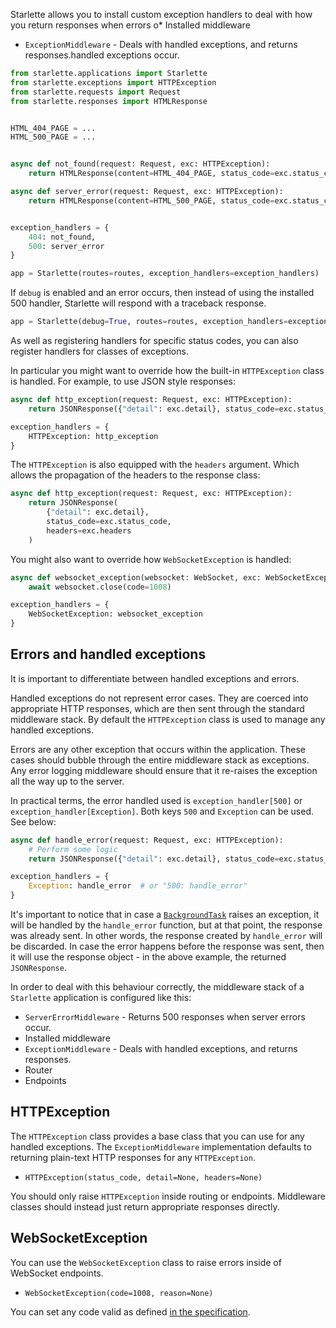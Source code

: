 
Starlette allows you to install custom exception handlers to deal with
how you return responses when errors o* Installed middleware
* `ExceptionMiddleware` - Deals with handled exceptions, and returns responses.handled exceptions occur.

```python
from starlette.applications import Starlette
from starlette.exceptions import HTTPException
from starlette.requests import Request
from starlette.responses import HTMLResponse


HTML_404_PAGE = ...
HTML_500_PAGE = ...


async def not_found(request: Request, exc: HTTPException):
    return HTMLResponse(content=HTML_404_PAGE, status_code=exc.status_code)

async def server_error(request: Request, exc: HTTPException):
    return HTMLResponse(content=HTML_500_PAGE, status_code=exc.status_code)


exception_handlers = {
    404: not_found,
    500: server_error
}

app = Starlette(routes=routes, exception_handlers=exception_handlers)
```

If `debug` is enabled and an error occurs, then instead of using the installed
500 handler, Starlette will respond with a traceback response.

```python
app = Starlette(debug=True, routes=routes, exception_handlers=exception_handlers)
```

As well as registering handlers for specific status codes, you can also
register handlers for classes of exceptions.

In particular you might want to override how the built-in `HTTPException` class
is handled. For example, to use JSON style responses:

```python
async def http_exception(request: Request, exc: HTTPException):
    return JSONResponse({"detail": exc.detail}, status_code=exc.status_code)

exception_handlers = {
    HTTPException: http_exception
}
```

The `HTTPException` is also equipped with the `headers` argument. Which allows the propagation
of the headers to the response class:

```python
async def http_exception(request: Request, exc: HTTPException):
    return JSONResponse(
        {"detail": exc.detail},
        status_code=exc.status_code,
        headers=exc.headers
    )
```

You might also want to override how `WebSocketException` is handled:

```python
async def websocket_exception(websocket: WebSocket, exc: WebSocketException):
    await websocket.close(code=1008)

exception_handlers = {
    WebSocketException: websocket_exception
}
```

## Errors and handled exceptions

It is important to differentiate between handled exceptions and errors.

Handled exceptions do not represent error cases. They are coerced into appropriate
HTTP responses, which are then sent through the standard middleware stack. By default
the `HTTPException` class is used to manage any handled exceptions.

Errors are any other exception that occurs within the application. These cases
should bubble through the entire middleware stack as exceptions. Any error
logging middleware should ensure that it re-raises the exception all the
way up to the server.

In practical terms, the error handled used is `exception_handler[500]` or `exception_handler[Exception]`.
Both keys `500` and `Exception` can be used. See below:

```python
async def handle_error(request: Request, exc: HTTPException):
    # Perform some logic
    return JSONResponse({"detail": exc.detail}, status_code=exc.status_code)

exception_handlers = {
    Exception: handle_error  # or "500: handle_error"
}
```

It's important to notice that in case a [`BackgroundTask`](https://www.starlette.io/background/) raises an exception,
it will be handled by the `handle_error` function, but at that point, the response was already sent. In other words,
the response created by `handle_error` will be discarded. In case the error happens before the response was sent, then
it will use the response object - in the above example, the returned `JSONResponse`.

In order to deal with this behaviour correctly, the middleware stack of a
`Starlette` application is configured like this:

* `ServerErrorMiddleware` - Returns 500 responses when server errors occur.
* Installed middleware
* `ExceptionMiddleware` - Deals with handled exceptions, and returns responses.
* Router
* Endpoints

## HTTPException

The `HTTPException` class provides a base class that you can use for any
handled exceptions. The `ExceptionMiddleware` implementation defaults to
returning plain-text HTTP responses for any `HTTPException`.

* `HTTPException(status_code, detail=None, headers=None)`

You should only raise `HTTPException` inside routing or endpoints. Middleware
classes should instead just return appropriate responses directly.

## WebSocketException

You can use the `WebSocketException` class to raise errors inside of WebSocket endpoints.

* `WebSocketException(code=1008, reason=None)`

You can set any code valid as defined [in the specification](https://tools.ietf.org/html/rfc6455#section-7.4.1).
